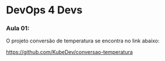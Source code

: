 # DevOps 4 Devs

### Aula 01:
O projeto conversão de temperatura se encontra no link abaixo:

https://github.com/KubeDev/conversao-temperatura
